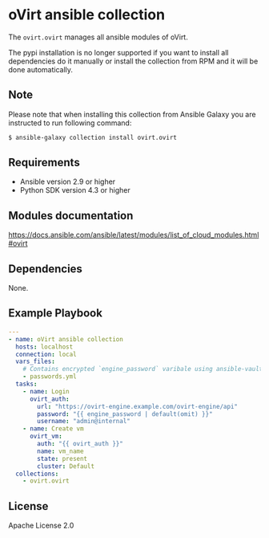 oVirt ansible collection
====================================

The `ovirt.ovirt` manages all ansible modules of oVirt.

The pypi installation is no longer supported if you want
to install all dependencies do it manually or install the
collection from RPM and it will be done automatically.

Note
----
Please note that when installing this collection from Ansible Galaxy you are instructed to run following command:

```bash
$ ansible-galaxy collection install ovirt.ovirt
```


Requirements
------------

 * Ansible version 2.9 or higher
 * Python SDK version 4.3 or higher

Modules documentation
--------------
https://docs.ansible.com/ansible/latest/modules/list_of_cloud_modules.html#ovirt

Dependencies
------------

None.

Example Playbook
----------------

```yaml
---
- name: oVirt ansible collection
  hosts: localhost
  connection: local
  vars_files:
    # Contains encrypted `engine_password` varibale using ansible-vault
    - passwords.yml
  tasks:
    - name: Login
      ovirt_auth:
        url: "https://ovirt-engine.example.com/ovirt-engine/api"
        password: "{{ engine_password | default(omit) }}"
        username: "admin@internal"
    - name: Create vm
      ovirt_vm:
        auth: "{{ ovirt_auth }}"
        name: vm_name
        state: present
        cluster: Default
  collections:
    - ovirt.ovirt
```
License
-------

Apache License 2.0
